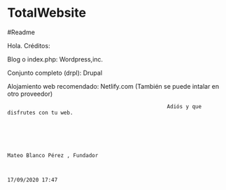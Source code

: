 # TotalWebsite


#Readme 

Hola. Créditos:


Blog o index.php: Wordpress,inc.

Conjunto completo (drpl): Drupal

Alojamiento web recomendado: Netlify.com
(También se puede intalar en otro proveedor)












                                                       Adiós y que disfrutes con tu web.
                                                       
                                                       
                                                       
                                                       
                                                       
                                                                                                             Mateo Blanco Pérez , Fundador
                                                                                                             
                                                                                                             
                                                                                                                17/09/2020 17:47
